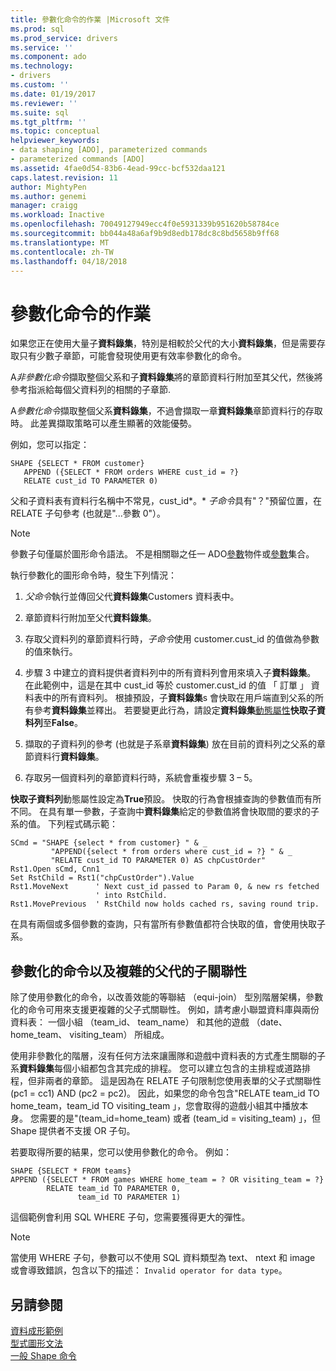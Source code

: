 ```yaml
---
title: 參數化命令的作業 |Microsoft 文件
ms.prod: sql
ms.prod_service: drivers
ms.service: ''
ms.component: ado
ms.technology:
- drivers
ms.custom: ''
ms.date: 01/19/2017
ms.reviewer: ''
ms.suite: sql
ms.tgt_pltfrm: ''
ms.topic: conceptual
helpviewer_keywords:
- data shaping [ADO], parameterized commands
- parameterized commands [ADO]
ms.assetid: 4fae0d54-83b6-4ead-99cc-bcf532daa121
caps.latest.revision: 11
author: MightyPen
ms.author: genemi
manager: craigg
ms.workload: Inactive
ms.openlocfilehash: 70049127949ecc4f0e5931339b951620b58784ce
ms.sourcegitcommit: bb044a48a6af9b9d8edb178dc8c8bd5658b9ff68
ms.translationtype: MT
ms.contentlocale: zh-TW
ms.lasthandoff: 04/18/2018
---
```

# <a name="operation-of-parameterized-commands"></a>參數化命令的作業
如果您正在使用大量子**資料錄集**，特別是相較於父代的大小**資料錄集**，但是需要存取只有少數子章節，可能會發現使用更有效率參數化的命令。  
  
 A*非參數化命令*擷取整個父系和子**資料錄集**將的章節資料行附加至其父代，然後將參考指派給每個父資料列的相關的子章節.  
  
 A*參數化命令*擷取整個父系**資料錄集**，不過會擷取一章**資料錄集**章節資料行的存取時。 此差異擷取策略可以產生顯著的效能優勢。  
  
 例如，您可以指定：  
  
```  
SHAPE {SELECT * FROM customer}   
   APPEND ({SELECT * FROM orders WHERE cust_id = ?}   
   RELATE cust_id TO PARAMETER 0)  
```  
  
 父和子資料表有資料行名稱中不常見，cust_id*。* *子命令*具有"？"預留位置，在 RELATE 子句參考 (也就是"...參數 0"）。  
  
> [!NOTE]
>  參數子句僅屬於圖形命令語法。 不是相關聯之任一 ADO[參數](../../../ado/reference/ado-api/parameter-object.md)物件或[參數](../../../ado/reference/ado-api/parameters-collection-ado.md)集合。  
  
 執行參數化的圖形命令時，發生下列情況：  
  
1.  *父命令*執行並傳回父代**資料錄集**Customers 資料表中。  
  
2.  章節資料行附加至父代**資料錄集**。  
  
3.  存取父資料列的章節資料行時，*子命令*使用 customer.cust_id 的值做為參數的值來執行。  
  
4.  步驟 3 中建立的資料提供者資料列中的所有資料列會用來填入子**資料錄集**。 在此範例中，這是在其中 cust_id 等於 customer.cust_id 的值 「 訂單 」 資料表中的所有資料列。 根據預設，子**資料錄集**s 會快取在用戶端直到父系的所有參考**資料錄集**並釋出。 若要變更此行為，請設定**資料錄集**[動態屬性](../../../ado/reference/ado-api/ado-dynamic-property-index.md)**快取子資料列**至**False**。  
  
5.  擷取的子資料列的參考 (也就是子系章**資料錄集**) 放在目前的資料列之父系的章節資料行**資料錄集**。  
  
6.  存取另一個資料列的章節資料行時，系統會重複步驟 3 – 5。  
  
 **快取子資料列**動態屬性設定為**True**預設。 快取的行為會根據查詢的參數值而有所不同。 在具有單一參數，子查詢中**資料錄集**給定的參數值將會快取間的要求的子系的值。 下列程式碼示範：  
  
```  
SCmd = "SHAPE {select * from customer} " & _  
         "APPEND({select * from orders where cust_id = ?} " & _  
         "RELATE cust_id TO PARAMETER 0) AS chpCustOrder"  
Rst1.Open sCmd, Cnn1  
Set RstChild = Rst1("chpCustOrder").Value  
Rst1.MoveNext      ' Next cust_id passed to Param 0, & new rs fetched   
                   ' into RstChild.  
Rst1.MovePrevious  ' RstChild now holds cached rs, saving round trip.  
```  
  
 在具有兩個或多個參數的查詢，只有當所有參數值都符合快取的值，會使用快取子系。  
  
## <a name="parameterized-commands-and-complex-parent-child-relations"></a>參數化的命令以及複雜的父代的子關聯性  
 除了使用參數化的命令，以改善效能的等聯結 （equi-join） 型別階層架構，參數化的命令可用來支援更複雜的父子式關聯性。 例如，請考慮小聯盟資料庫與兩份資料表： 一個小組 （team_id、 team_name） 和其他的遊戲 （date、 home_team、 visiting_team） 所組成。  
  
 使用非參數化的階層，沒有任何方法來讓團隊和遊戲中資料表的方式產生關聯的子系**資料錄集**每個小組都包含其完成的排程。 您可以建立包含的主排程或道路排程，但非兩者的章節。 這是因為在 RELATE 子句限制您使用表單的父子式關聯性 (pc1 = cc1) AND (pc2 = pc2)。 因此，如果您的命令包含"RELATE team_id TO home_team，team_id TO visiting_team 」，您會取得的遊戲小組其中播放本身。 您需要的是"(team_id=home_team) 或者 (team_id = visiting_team) 」，但 Shape 提供者不支援 OR 子句。  
  
 若要取得所要的結果，您可以使用參數化的命令。 例如：  
  
```  
SHAPE {SELECT * FROM teams}   
APPEND ({SELECT * FROM games WHERE home_team = ? OR visiting_team = ?}   
        RELATE team_id TO PARAMETER 0,   
               team_id TO PARAMETER 1)   
```  
  
 這個範例會利用 SQL WHERE 子句，您需要獲得更大的彈性。  
  
> [!NOTE]
>  當使用 WHERE 子句，參數可以不使用 SQL 資料類型為 text、 ntext 和 image 或會導致錯誤，包含以下的描述： `Invalid operator for data type`。  
  
## <a name="see-also"></a>另請參閱  
 [資料成形範例](../../../ado/guide/data/data-shaping-example.md)   
 [型式圖形文法](../../../ado/guide/data/formal-shape-grammar.md)   
 [一般 Shape 命令](../../../ado/guide/data/shape-commands-in-general.md)
